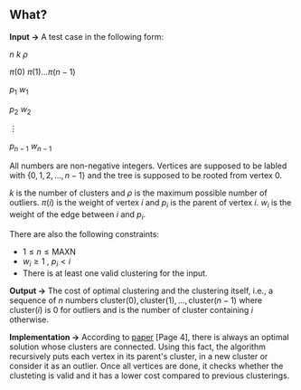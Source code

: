 ## What?

**Input $\to$** A test case in the following form:

$n\ k\ \rho$

$\pi(0)\ \pi(1) \dots \pi(n - 1)$

$p_1\ w_1$

$p_2\ w_2$

$\vdots$

$p_{n-1}\ w_{n-1}$

All numbers are non-negative integers. Vertices are supposed to be labled with $\{0, 1, 2, \dots, n - 1\}$ and the tree is supposed to be rooted from vertex $0$. 

$k$ is the number of clusters and $\rho$ is the maximum possible number of outliers. $\pi(i)$ is the weight of vertex $i$ and $p_i$ is the parent of vertex $i$. $w_i$ is the weight of the edge between $i$ and $p_i$.

There are also the following constraints:

- $1 \leq n \leq \text{MAXN}$
- $w_i \geq 1 \ , \ p_i < i$
- There is at least one valid clustering for the input.

**Output $\to$** The cost of optimal clustering and the clustering itself, i.e., a sequence of $n$ numbers 
$\text{cluster}(0), \text{cluster}(1), \dots, \text{cluster}(n-1)$
where 
$\text{cluster}(i)$
is 0 for outliers and is the number of cluster containing $i$ otherwise. 

**Implementation $\to$** According to [paper](/../Mean%20Isoperimetry%20with%20Control%20on%20Outliers.pdf) [Page 4], there is always an optimal solution whose clusters are connected. Using this fact, the algorithm recursively puts each vertex in its parent's cluster, in a new cluster or consider it as an outlier. Once all vertices are done, it checks whether the clusteting is valid and it has a lower cost compared to previous clusterings.

